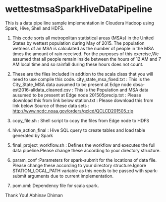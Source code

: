 # wettestmsaSparkHiveDataPipeline
This is a data pipe line sample implementation in Cloudera Hadoop using Spark, Hive, Shell and HDFS.

1) This code sorts all metropolitan statistical areas (MSAs) in the United States by wettest population during May of 2015. The population wetness of an MSA is calculated as the number of people in the MSA times the amount of rain received. For the purposes of this exercise,We  assumed that all people remain inside between the hours of 12 AM and 7 AM local time and so rainfall during these hours does not count. 

2) These are the files included in addtion to the scala class that you will need to use compile this code. 
city_state_msa_fixed.txt : This is the City_State_MSA data ausumed to be present at Edge node
cbsa-est2016-alldata_cleaned.csv : This is the Population and MSA data ausumed to be present at Edge node
201505precip.txt : Please download this from link below
station.txt : Please download this from link below
Source of these data sets :  http://www.ncdc.noaa.gov/orders/qclcd/QCLCD201505.zip	

3) copy_file.sh : Shell script to copy the files from Edge node to HDFS
4) hive_action_final : Hive SQL query to create tables and load table generated by Spark
5) final_project_workflow.sh : Defines the workflow and executes the full data pipeline.Please change these according to your directory structure.
6) param_conf :Parameters for spark-submit for the locations of data file. Please change these according to your directory structure.Ignore STATION_LOCAL_PATH variable as this needs to be passed with spark-submit arguments due to current implementation.
7) pom.xml: Dependency file for scala spark.

Thank You! 
Abhinav Dhiman
